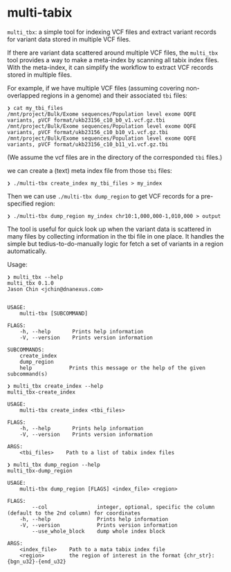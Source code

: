 multi-tabix
================

`multi_tbx`: a simple tool for indexing VCF files and extract variant records for variant data stored in multiple VCF files.

If there are variant data scattered around multiple VCF files, the `multi_tbx` tool provides a way to make a meta-index by
scanning all tabix index files. With the meta-index, it can simplify the workflow to extract VCF records stored in multiple files.

For example, if we have multiple VCF files (assuming covering non-overlapped regions in a genome) and their associated `tbi` files:

```
❯ cat my_tbi_files
/mnt/project/Bulk/Exome sequences/Population level exome OQFE variants, pVCF format/ukb23156_c10_b0_v1.vcf.gz.tbi
/mnt/project/Bulk/Exome sequences/Population level exome OQFE variants, pVCF format/ukb23156_c10_b10_v1.vcf.gz.tbi
/mnt/project/Bulk/Exome sequences/Population level exome OQFE variants, pVCF format/ukb23156_c10_b11_v1.vcf.gz.tbi
```

(We assume the vcf files are in the directory of the corresponded `tbi` files.)

we can create a (text) meta index file from those `tbi` files:

```
❯ ./multi-tbx create_index my_tbi_files > my_index
```

Then we can use `./multi-tbx dump_region` to get VCF records for a pre-specified region:
```
❯ ./multi-tbx dump_region my_index chr10:1,000,000-1,010,000 > output
```

The tool is useful for quick look up when the variant data is scattered in many files by collecting information in the tbi file in one place. It handles the simple but tedius-to-do-manually logic for fetch a set of variants in a region automatically.


Usage:

```
❯ multi_tbx --help
multi_tbx 0.1.0
Jason Chin <jchin@dnanexus.com>


USAGE:
    multi-tbx [SUBCOMMAND]

FLAGS:
    -h, --help       Prints help information
    -V, --version    Prints version information

SUBCOMMANDS:
    create_index
    dump_region
    help            Prints this message or the help of the given subcommand(s)
```

```
❯ multi_tbx create_index --help
multi_tbx-create_index

USAGE:
    multi-tbx create_index <tbi_files>

FLAGS:
    -h, --help       Prints help information
    -V, --version    Prints version information

ARGS:
    <tbi_files>    Path to a list of tabix index files
```

```
❯ multi_tbx dump_region --help
multi_tbx-dump_region

USAGE:
    multi-tbx dump_region [FLAGS] <index_file> <region>

FLAGS:
        --col                integer, optional, specific the column (default to the 2nd column) for coordinates
    -h, --help               Prints help information
    -V, --version            Prints version information
        --use_whole_block    dump whole index block

ARGS:
    <index_file>    Path to a mata tabix index file
    <region>        the region of interest in the format {chr_str}:{bgn_u32}-{end_u32}
```
